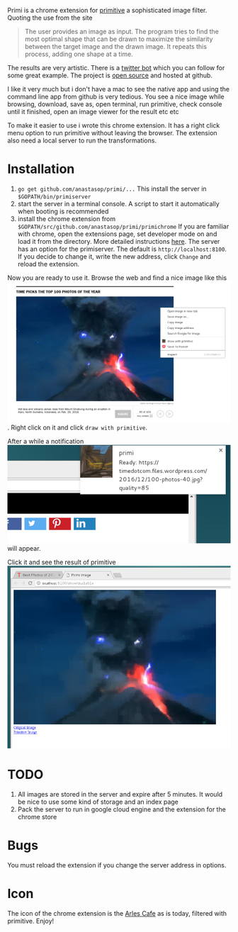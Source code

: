 Primi is a chrome extension for [primitive](https://primitive.lol/) a sophisticated image filter. Quoting the use from the site
> The user provides an image as input. The program tries to find the most optimal shape that can be drawn to maximize the similarity between the target image and the drawn image. It repeats this process, adding one shape at a time.

The results are very artistic. There is a [twitter bot](https://twitter.com/PrimitivePic) which you can follow for some great example. The project is [open source](https://github.com/fogleman/primitive) and hosted at github.

I like it very much but i don't have a mac to see the native app and using the command line app from github is very tedious. You see a nice image while browsing, download, save as, open terminal, run primitive, check console until it finished, open an image viewer for the result etc etc

To make it easier to use i wrote this chrome extension. It has a right click menu option to run primitive without leaving the browser. The extension also need a local server to run the transformations.

# Installation

1. `go get github.com/anastasop/primi/...` This install the server in `$GOPATH/bin/primiserver`
2. start the server in a terminal console. A script to start it automatically when booting is recommended
3. install the chrome extension from `$GOPATH/src/github.com/anastasop/primi/primichrome` If you are familiar with chrome, open the extensions page, set developer mode on and load it from the directory. More detailed instructions [here](https://developer.chrome.com/extensions/getstarted#unpacked). The server has an option for the primiserver. The default is `http://localhost:8100`. If you decide to change it, write the new address, click `Change` and reload the extension.

Now you are ready to use it. Browse the web and find a nice image like this ![this](./images/menu.png). Right click on it and click `draw with primitive`.


After a while a notification ![notification](./images/notification.png) will appear.


Click it and see the result of primitive ![primitive](./images/result.png)

# TODO

1. All images are stored in the server and expire after 5 minutes. It would be nice to use some kind of storage and an index page
2. Pack the server to run in google cloud engine and the extension for the chrome store

# Bugs

You must reload the extension if you change the server address in options.

# Icon

The icon of the chrome extension is the [Arles Cafe](https://en.wikipedia.org/wiki/Caf%C3%A9_Terrace_at_Night) as is today, filtered with primitive.
Enjoy!


